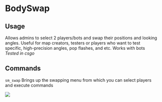 # BodySwap  

## Usage  

Allows admins to select 2 players/bots and swap their positions and looking angles. Useful for map creators, testers or players who want to test specific, high-precision angles, pop flashes, and etc. Works with bots *Tested in csgo*  

## Commands  

`sm_swap` Brings up the swapping menu from which you can select players and execute commands  

<img src="https://theta.goatcounter.com/count?p=/test-img">
